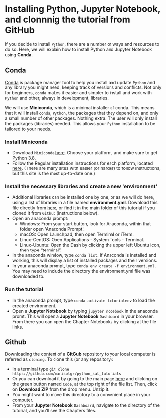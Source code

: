 # Installing Python, Jupyter Notebook, and clonnnig the tutorial from GitHub

If you decide to install `Python`, there are a number of ways and resources to do so. Here, we will explain how to install Python and Jupyter Notebook using __Conda__.

## Conda
[Conda](https://docs.conda.io/en/latest/) is package manager tool to help you install and update `Python` and any library you might need, keeping track of versions and conflicts. Not only for beginners, `conda` makes it easier and simpler to install and work with `Python` and other, always in development, libraries.

We will use __Miniconda__, which is a minimal installer of conda. This means that it will install `conda`, `Python`, the packages that they depend on, and only a small number of other packages. Nothing extra. The user will only install the packages (libraries) needed. This allows your `Python` installation to be tailored to your needs.


### Install Miniconda
- Download `Miniconda` [here](https://docs.conda.io/en/latest/miniconda.html). Choose your platform, and make sure to get Python 3.8. 
- Follow the Regular installation instructions for each platform, located [here](https://conda.io/projects/conda/en/latest/user-guide/install/index.html#regular-installation). (There are many sites with easier (or harder) to follow instructions, but this site is the most up-to-date one.)


### Install the necessary libraries and create a new 'environment'

- Additional libraries can be installed one by one, or as we will do here, using a list of libraries in a file named __environment.yml__. Download this file directly from [here](https://github.com/marisolgr/python_sat_tutorials/blob/main/environment.yml), or find it in the main folder of this tutorial if you cloned it from `Github` (instructions below). 
- Open an anaconda prompt:
  - Windows: From your start button, look for Anaconda, within that folder open 'Anaconda Prompt'. 
  - macOS: Open Launchpad, then open Terminal or iTerm.
  - Linux–CentOS: Open Applications - System Tools - Terminal.
  - Linux–Ubuntu: Open the Dash by clicking the upper left Ubuntu icon, then type “terminal”.
- In the anaconda window, type `conda list`. If Anaconda is installed and working, this will display a list of installed packages and their versions.
- In your anaconda prompt, type `conda env create -f environment.yml`. You may need to include the directory the environment.yml file was downloaded to.

### Run the tutorial

- In the anaconda prompt, type `conda activate tutorialenv` to load the created environment.
- Open a __Jupyter Notebook__ by typing `jupyter notebook` in the anaconda promt. This will open a __Jupyter Notebook__ `Dashboard`  in your browser. From there you can open the Chapter Notebooks by clicking at the file links. 

## Github

Downloading the content of a __GitGub__ repository to your local computer is referred as `cloning`. To clone this (or any repository):

- In a terminal type `git clone https://github.com/marisolgr/python_sat_tutorials`
- Or you can download it by going to the main page [here](https://github.com/marisolgr/python_sat_tutorials) and clicking on the green button named `Code`, at the top right of the file list. Then, click on __Download ZIP__ from the drop menu. Unzip it. 
- You might want to move this directory to a convenient place in your computer.
- From your __Jupyter Notebook__ `Dashboard`, navigate to the directory of the tutorial, and you'll see the Chapters files. 
